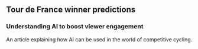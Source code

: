## Tour de France winner predictions
### Understanding AI to boost viewer engagement

An article explaining how AI can be used in the world of competitive cycling.
